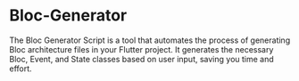 # Bloc-Generator
 The Bloc Generator Script is a tool that automates the process of generating Bloc architecture files in your Flutter project. It generates the necessary Bloc, Event, and State classes based on user input, saving you time and effort.
